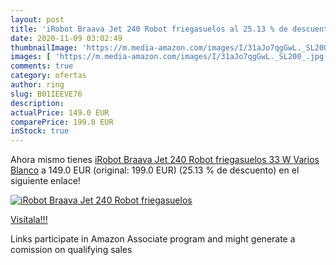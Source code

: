 ```yaml
---
layout: post
title: 'iRobot Braava Jet 240 Robot friegasuelos al 25.13 % de descuento'
date: 2020-11-09 03:02:49
thumbnailImage: 'https://m.media-amazon.com/images/I/31aJo7qgGwL._SL200_.jpg'
images: [ 'https://m.media-amazon.com/images/I/31aJo7qgGwL._SL200_.jpg' ]
comments: true
category: ofertas
author: ring
slug: B01IEEVE76
description:
actualPrice: 149.0 EUR
comparePrice: 199.0 EUR
inStock: true
---
```


Ahora mismo tienes [iRobot Braava Jet 240 Robot friegasuelos  33 W  Varios  Blanco](https://www.amazon.es/dp/B01IEEVE76/?tag=tolees-21) a 149.0 EUR (original: 199.0 EUR) (25.13 %  de descuento) en el siguiente enlace!

[![iRobot Braava Jet 240 Robot friegasuelos](https://m.media-amazon.com/images/I/31aJo7qgGwL._SL200_.jpg)](https://www.amazon.es/dp/B01IEEVE76/?tag=tolees-21)

[Visítala!!!](https://www.amazon.es/dp/B01IEEVE76/?tag=tolees-21)

Links participate in Amazon Associate program and might generate a comission on qualifying sales

